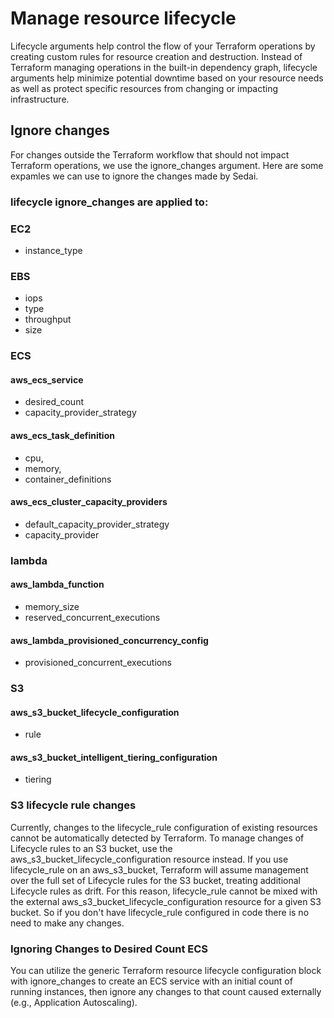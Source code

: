 # Manage resource lifecycle
Lifecycle arguments help control the flow of your Terraform operations by creating custom rules for resource creation and destruction. Instead of Terraform managing operations in the built-in dependency graph, lifecycle arguments help minimize potential downtime based on your resource needs as well as protect specific resources from changing or impacting infrastructure.
## Ignore changes
For changes outside the Terraform workflow that should not impact Terraform operations, we use the ignore_changes argument. Here are some expamles we can use to ignore the changes made by Sedai.

### lifecycle ignore_changes are applied to:
### EC2
* instance_type

### EBS
* iops
* type
* throughput
* size

### ECS
####  aws_ecs_service
* desired_count
* capacity_provider_strategy

#### aws_ecs_task_definition
*  cpu,
*  memory,
*  container_definitions
#### aws_ecs_cluster_capacity_providers
* default_capacity_provider_strategy
* capacity_provider

### lambda
#### aws_lambda_function
* memory_size
* reserved_concurrent_executions
####   aws_lambda_provisioned_concurrency_config
* provisioned_concurrent_executions

### S3
#### aws_s3_bucket_lifecycle_configuration
* rule
#### aws_s3_bucket_intelligent_tiering_configuration
* tiering

### S3 lifecycle rule changes
Currently, changes to the lifecycle_rule configuration of existing resources cannot be automatically detected by Terraform. To manage changes of Lifecycle rules to an S3 bucket, use the aws_s3_bucket_lifecycle_configuration resource instead. If you use lifecycle_rule on an aws_s3_bucket, Terraform will assume management over the full set of Lifecycle rules for the S3 bucket, treating additional Lifecycle rules as drift. For this reason, lifecycle_rule cannot be mixed with the external aws_s3_bucket_lifecycle_configuration resource for a given S3 bucket. So if you don't have lifecycle_rule  configured in code there is no need to make any changes.

### Ignoring Changes to Desired Count ECS
You can utilize the generic Terraform resource lifecycle configuration block with ignore_changes to create an ECS service with an initial count of running instances, then ignore any changes to that count caused externally (e.g., Application Autoscaling).

